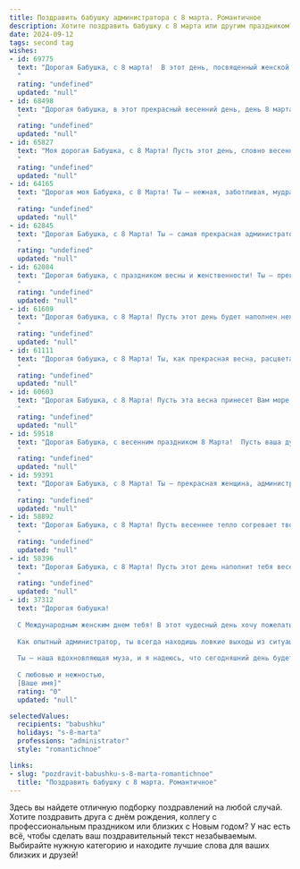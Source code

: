 ```yaml
---
title: Поздравить бабушку администратора с 8 марта. Романтичное
description: Хотите поздравить бабушку с 8 марта или другим праздником? Наш ИИ создаст незабываемое поздравление, а вы обязательно выделитесь среди других.  
date: 2024-09-12
tags: second tag
wishes:
- id: 69775
  text: "Дорогая Бабушка, с 8 марта!  В этот день, посвященный женской красоте и нежности,  я хочу пожелать тебе бесконечного счастья, самых светлых чувств  и весеннего настроения. Пусть твоя жизнь будет наполнена любовью, заботой и радостью, как цветы ароматом весны!
  "
  rating: "undefined"
  updated: "null"
- id: 68498
  text: "Дорогая бабушка, в этот прекрасный весенний день, день 8 марта, примите мои самые искренние поздравления! Вы - очаровательная женщина, мастерски управляющая своим миром, как истинный администратор.  Пусть ваша жизнь будет полна ярких красок, любви и нежности, а каждый день будет наполнен радостью и счастьем!
  "
  rating: "undefined"
  updated: "null"
- id: 65827
  text: "Моя дорогая Бабушка, с 8 Марта! Пусть этот день, словно весенний цветок, распустит в твоей душе нежные чувства и подарит  радость каждой минуте. Ты - администратор нашей семьи, управляющая теплом и уютом,  и твоя любовь — самая ценная награда.
  "
  rating: "undefined"
  updated: "null"
- id: 64165
  text: "Дорогая моя Бабушка, с 8 Марта! Ты — нежная, заботливая, мудрая, словно весенний сад, полный красоты и ароматных цветов. Твой административный талант всегда удивлял меня — ты умеешь организовать всё на высшем уровне, от домашнего очага до нашего семейного счастья. Пусть этот день принесет тебе много радости, любви и весеннего тепла!
  "
  rating: "undefined"
  updated: "null"
- id: 62845
  text: "Дорогая Бабушка, с 8 Марта! Ты — самая прекрасная администратор в моей жизни, твоя забота и тепло дарят мне уют и радость. Желаю тебе весеннего настроения, нежной любви и бесконечного счастья. Пусть каждый день будет наполнен красотой и добром, а ты всегда остаешься такой же замечательной, как сейчас.
  "
  rating: "undefined"
  updated: "null"
- id: 62084
  text: "Дорогая бабушка, с праздником весны и женственности! Ты — прекрасный администратор, умеющая организовывать и создавать уют. Пусть этот день подарит тебе море цветов, улыбок и нежности. Будь всегда такой же светлой и жизнерадостной!
  "
  rating: "undefined"
  updated: "null"
- id: 61609
  text: "Дорогая бабушка, с 8 Марта! Пусть этот день будет наполнен нежностью, как весенний рассвет, и теплом, как лучи солнца. Ты, наш администратор,  делаешь нашу жизнь организованной и комфортной, как настоящий волшебник. Спасибо за твою заботу и любовь!
  "
  rating: "undefined"
  updated: "null"
- id: 61111
  text: "Дорогая бабушка, с 8 Марта! Ты, как прекрасная весна, расцветаешь с каждым годом,  твой оптимизм и любовь согревают всех вокруг.  Пусть твоя жизнь будет полна радости, тепла и заботы!
  "
  rating: "undefined"
  updated: "null"
- id: 60603
  text: "Дорогая Бабушка, с 8 Марта! Пусть эта весна принесет Вам море нежности, радости и весеннего настроения. Вы - очаровательная женщина, прекрасный администратор и  настоящий символ женской мудрости и элегантности. Желаю Вам здоровья, благополучия и  много счастливых моментов в жизни! ❤️
  "
  rating: "undefined"
  updated: "null"
- id: 59518
  text: "Дорогая Бабушка, с весенним праздником 8 Марта!  Пусть ваша душа, подобно распустившемуся цветку, будет наполнена радостью, а улыбка светится ярче солнца. Спасибо за вашу заботу, мудрость и то, что вы всегда рядом.  Будьте здоровы, счастливы и любимы!
  "
  rating: "undefined"
  updated: "null"
- id: 59391
  text: "Дорогая Бабушка, с 8 Марта! Ты – прекрасная женщина, администратор с золотыми руками и самая заботливая бабушка на свете. Пусть в твоей жизни всегда царит любовь, уют и весеннее настроение.
  "
  rating: "undefined"
  updated: "null"
- id: 58892
  text: "Дорогая Бабушка, с 8 Марта! Пусть весеннее тепло согревает твое сердце, а улыбка не сходит с твоего лица. Ты - самая прекрасная женщина в моей жизни, и я горжусь, что ты моя Бабушка. Пусть твой административный талант приносит тебе только радость и успех, а душа всегда будет полна любви и светлых надежд!
  "
  rating: "undefined"
  updated: "null"
- id: 58396
  text: "Дорогая Бабушка, с 8 Марта! Пусть этот день наполнит тебя весенним теплом, нежностью и счастьем!  Ты - прекрасная женщина, талантливый администратор и любящая бабушка.  Желаю тебе море цветов, много улыбок и радости  в этот чудесный день!
  "
  rating: "undefined"
  updated: "null"
- id: 37312
  text: "Дорогая бабушка!
  
  С Международным женским днем тебя! В этот чудесный день хочу пожелать, чтобы каждый миг твоей жизни был наполнен радостью и теплом, как ты наполняешь наши сердца. Ты — воплощение заботы и любви, а твоя мудрость и нежность вдохновляют на свершения.
  
  Как опытный администратор, ты всегда находишь ловкие выходы из ситуаций, а в нашей семье ты — главный координатор счастья. В твой праздник пусть цветы расцветают так же ярко, как светит твоя улыбка, а каждый день дарит новые поводы для радости и воспоминаний.
  
  Ты — наша вдохновляющая муза, и я надеюсь, что сегодняшний день будет таким же прекрасным, как ты сама. Люблю тебя бесконечно!
  
  С любовью и нежностью,
  [Ваше имя]"
  rating: "0"
  updated: "null"

selectedValues:
  recipients: "babushku"
  holidays: "s-8-marta"
  professions: "administrator"
  style: "romantichnoe"

links:
- slug: "pozdravit-babushku-s-8-marta-romantichnoe"
  title: "Поздравить бабушку с 8 марта. Романтичное"
---
```


Здесь вы найдете отличную подборку поздравлений на любой случай. 
Хотите поздравить друга с днём рождения, коллегу с профессиональным праздником или близких с Новым годом? У нас есть всё, чтобы сделать ваш поздравительный текст незабываемым. Выбирайте нужную категорию и находите лучшие слова для ваших близких и друзей!
